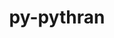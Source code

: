 ---
title: "py-pythran"
layout: cache
categories: [package, develop-2024-02-04]
meta: {"versions": ["0.12.2"], "compilers": ["apple-clang@=15.0.0", "gcc@=11.4.0", "gcc@=12.3.0", "gcc@=9.4.0", "oneapi@=2024.0.0"], "oss": ["ubuntu20.04", "ubuntu22.04", "ventura"], "platforms": ["darwin", "linux"], "targets": ["aarch64", "neoverse_v1", "neoverse_v2", "ppc64le", "x86_64_v3"], "stacks": ["e4s", "e4s-neoverse-v2", "e4s-neoverse_v1", "e4s-oneapi", "e4s-power", "ml-darwin-aarch64-mps", "ml-linux-x86_64-cpu", "ml-linux-x86_64-cuda", "ml-linux-x86_64-rocm", "root", "tutorial"], "num_specs": 28, "num_specs_by_stack": {"ml-darwin-aarch64-mps": 3, "root": 28, "e4s-neoverse_v1": 4, "e4s-power": 4, "e4s": 4, "e4s-neoverse-v2": 4, "ml-linux-x86_64-cpu": 4, "ml-linux-x86_64-rocm": 3, "ml-linux-x86_64-cuda": 4, "tutorial": 1, "e4s-oneapi": 4}}
spec_details: [{"hash": "qd6a6wwtzufstmoydmaty4wu2wdt6xwr", "compiler": "apple-clang@=15.0.0", "versions": ["0.12.2"], "os": "ventura", "platform": "darwin", "target": "aarch64", "variants": ["build_system=python_pip"], "stacks": ["ml-darwin-aarch64-mps", "root"], "size": "-", "tarball": "https://binaries.spack.io/releases/develop-2024-02-04/build_cache/darwin-ventura-aarch64/apple-clang-15.0.0/py-pythran-0.12.2/darwin-ventura-aarch64-apple-clang-15.0.0-py-pythran-0.12.2-qd6a6wwtzufstmoydmaty4wu2wdt6xwr.spack"}, {"hash": "tsrpw664yphadix4jkthq35ubnn5jimv", "compiler": "apple-clang@=15.0.0", "versions": ["0.12.2"], "os": "ventura", "platform": "darwin", "target": "aarch64", "variants": ["build_system=python_pip"], "stacks": ["ml-darwin-aarch64-mps", "root"], "size": "-", "tarball": "https://binaries.spack.io/releases/develop-2024-02-04/build_cache/darwin-ventura-aarch64/apple-clang-15.0.0/py-pythran-0.12.2/darwin-ventura-aarch64-apple-clang-15.0.0-py-pythran-0.12.2-tsrpw664yphadix4jkthq35ubnn5jimv.spack"}, {"hash": "j6xdaxki7qpumx6zo5htcu3tjto4z6be", "compiler": "apple-clang@=15.0.0", "versions": ["0.12.2"], "os": "ventura", "platform": "darwin", "target": "aarch64", "variants": ["build_system=python_pip"], "stacks": ["ml-darwin-aarch64-mps", "root"], "size": "-", "tarball": "https://binaries.spack.io/releases/develop-2024-02-04/build_cache/darwin-ventura-aarch64/apple-clang-15.0.0/py-pythran-0.12.2/darwin-ventura-aarch64-apple-clang-15.0.0-py-pythran-0.12.2-j6xdaxki7qpumx6zo5htcu3tjto4z6be.spack"}, {"hash": "fuqsq7ncj2vzar33z234d3dwbl25w2ww", "compiler": "gcc@=11.4.0", "versions": ["0.12.2"], "os": "ubuntu20.04", "platform": "linux", "target": "neoverse_v1", "variants": ["build_system=python_pip"], "stacks": ["root", "e4s-neoverse_v1"], "size": "-", "tarball": "https://binaries.spack.io/releases/develop-2024-02-04/build_cache/linux-ubuntu20.04-neoverse_v1/gcc-11.4.0/py-pythran-0.12.2/linux-ubuntu20.04-neoverse_v1-gcc-11.4.0-py-pythran-0.12.2-fuqsq7ncj2vzar33z234d3dwbl25w2ww.spack"}, {"hash": "2o2vdggnktjmkp6vogdty7kz2kf3cgae", "compiler": "gcc@=11.4.0", "versions": ["0.12.2"], "os": "ubuntu20.04", "platform": "linux", "target": "neoverse_v1", "variants": ["build_system=python_pip"], "stacks": ["root", "e4s-neoverse_v1"], "size": "-", "tarball": "https://binaries.spack.io/releases/develop-2024-02-04/build_cache/linux-ubuntu20.04-neoverse_v1/gcc-11.4.0/py-pythran-0.12.2/linux-ubuntu20.04-neoverse_v1-gcc-11.4.0-py-pythran-0.12.2-2o2vdggnktjmkp6vogdty7kz2kf3cgae.spack"}, {"hash": "su6ldgznaj2wxhnov4pqh7o26yika5tq", "compiler": "gcc@=11.4.0", "versions": ["0.12.2"], "os": "ubuntu20.04", "platform": "linux", "target": "neoverse_v1", "variants": ["build_system=python_pip"], "stacks": ["root", "e4s-neoverse_v1"], "size": "-", "tarball": "https://binaries.spack.io/releases/develop-2024-02-04/build_cache/linux-ubuntu20.04-neoverse_v1/gcc-11.4.0/py-pythran-0.12.2/linux-ubuntu20.04-neoverse_v1-gcc-11.4.0-py-pythran-0.12.2-su6ldgznaj2wxhnov4pqh7o26yika5tq.spack"}, {"hash": "d3ts6qyjstvouwdi7c4zcvedf2ruc77y", "compiler": "gcc@=11.4.0", "versions": ["0.12.2"], "os": "ubuntu20.04", "platform": "linux", "target": "neoverse_v1", "variants": ["build_system=python_pip"], "stacks": ["root", "e4s-neoverse_v1"], "size": "-", "tarball": "https://binaries.spack.io/releases/develop-2024-02-04/build_cache/linux-ubuntu20.04-neoverse_v1/gcc-11.4.0/py-pythran-0.12.2/linux-ubuntu20.04-neoverse_v1-gcc-11.4.0-py-pythran-0.12.2-d3ts6qyjstvouwdi7c4zcvedf2ruc77y.spack"}, {"hash": "4tyo33ozklqs6rmhh57yvlagab6u4asz", "compiler": "gcc@=9.4.0", "versions": ["0.12.2"], "os": "ubuntu20.04", "platform": "linux", "target": "ppc64le", "variants": ["build_system=python_pip"], "stacks": ["e4s-power", "root"], "size": "-", "tarball": "https://binaries.spack.io/releases/develop-2024-02-04/build_cache/linux-ubuntu20.04-ppc64le/gcc-9.4.0/py-pythran-0.12.2/linux-ubuntu20.04-ppc64le-gcc-9.4.0-py-pythran-0.12.2-4tyo33ozklqs6rmhh57yvlagab6u4asz.spack"}, {"hash": "idl77mipt4zmcacppvnk7lbnxivb2wts", "compiler": "gcc@=9.4.0", "versions": ["0.12.2"], "os": "ubuntu20.04", "platform": "linux", "target": "ppc64le", "variants": ["build_system=python_pip"], "stacks": ["e4s-power", "root"], "size": "-", "tarball": "https://binaries.spack.io/releases/develop-2024-02-04/build_cache/linux-ubuntu20.04-ppc64le/gcc-9.4.0/py-pythran-0.12.2/linux-ubuntu20.04-ppc64le-gcc-9.4.0-py-pythran-0.12.2-idl77mipt4zmcacppvnk7lbnxivb2wts.spack"}, {"hash": "sexp2zkp6rks6kowcktcmwzzdrw3bm2r", "compiler": "gcc@=9.4.0", "versions": ["0.12.2"], "os": "ubuntu20.04", "platform": "linux", "target": "ppc64le", "variants": ["build_system=python_pip"], "stacks": ["e4s-power", "root"], "size": "-", "tarball": "https://binaries.spack.io/releases/develop-2024-02-04/build_cache/linux-ubuntu20.04-ppc64le/gcc-9.4.0/py-pythran-0.12.2/linux-ubuntu20.04-ppc64le-gcc-9.4.0-py-pythran-0.12.2-sexp2zkp6rks6kowcktcmwzzdrw3bm2r.spack"}, {"hash": "v7xzwc3u2uxrsf567nrcs3fapvukj2cg", "compiler": "gcc@=9.4.0", "versions": ["0.12.2"], "os": "ubuntu20.04", "platform": "linux", "target": "ppc64le", "variants": ["build_system=python_pip"], "stacks": ["e4s-power", "root"], "size": "-", "tarball": "https://binaries.spack.io/releases/develop-2024-02-04/build_cache/linux-ubuntu20.04-ppc64le/gcc-9.4.0/py-pythran-0.12.2/linux-ubuntu20.04-ppc64le-gcc-9.4.0-py-pythran-0.12.2-v7xzwc3u2uxrsf567nrcs3fapvukj2cg.spack"}, {"hash": "jhudowizgdao4ktl4ywa56qumyydmnvl", "compiler": "gcc@=11.4.0", "versions": ["0.12.2"], "os": "ubuntu20.04", "platform": "linux", "target": "x86_64_v3", "variants": ["build_system=python_pip"], "stacks": ["e4s", "root"], "size": "-", "tarball": "https://binaries.spack.io/releases/develop-2024-02-04/build_cache/linux-ubuntu20.04-x86_64_v3/gcc-11.4.0/py-pythran-0.12.2/linux-ubuntu20.04-x86_64_v3-gcc-11.4.0-py-pythran-0.12.2-jhudowizgdao4ktl4ywa56qumyydmnvl.spack"}, {"hash": "vyqhurqx3bmez6wcenqs3rorkigsxeq4", "compiler": "gcc@=11.4.0", "versions": ["0.12.2"], "os": "ubuntu20.04", "platform": "linux", "target": "x86_64_v3", "variants": ["build_system=python_pip"], "stacks": ["e4s", "root"], "size": "-", "tarball": "https://binaries.spack.io/releases/develop-2024-02-04/build_cache/linux-ubuntu20.04-x86_64_v3/gcc-11.4.0/py-pythran-0.12.2/linux-ubuntu20.04-x86_64_v3-gcc-11.4.0-py-pythran-0.12.2-vyqhurqx3bmez6wcenqs3rorkigsxeq4.spack"}, {"hash": "4nfufqys4oqmhhwv76fdn7aniaofcnnx", "compiler": "gcc@=11.4.0", "versions": ["0.12.2"], "os": "ubuntu20.04", "platform": "linux", "target": "x86_64_v3", "variants": ["build_system=python_pip"], "stacks": ["e4s", "root"], "size": "-", "tarball": "https://binaries.spack.io/releases/develop-2024-02-04/build_cache/linux-ubuntu20.04-x86_64_v3/gcc-11.4.0/py-pythran-0.12.2/linux-ubuntu20.04-x86_64_v3-gcc-11.4.0-py-pythran-0.12.2-4nfufqys4oqmhhwv76fdn7aniaofcnnx.spack"}, {"hash": "dzq74otrfd3lwfx6swp57uhukgk7zr3g", "compiler": "gcc@=11.4.0", "versions": ["0.12.2"], "os": "ubuntu20.04", "platform": "linux", "target": "x86_64_v3", "variants": ["build_system=python_pip"], "stacks": ["e4s", "root"], "size": "-", "tarball": "https://binaries.spack.io/releases/develop-2024-02-04/build_cache/linux-ubuntu20.04-x86_64_v3/gcc-11.4.0/py-pythran-0.12.2/linux-ubuntu20.04-x86_64_v3-gcc-11.4.0-py-pythran-0.12.2-dzq74otrfd3lwfx6swp57uhukgk7zr3g.spack"}, {"hash": "4rzpqe5ywx7zcqf73otrb55gsotux27h", "compiler": "gcc@=11.4.0", "versions": ["0.12.2"], "os": "ubuntu22.04", "platform": "linux", "target": "neoverse_v2", "variants": ["build_system=python_pip"], "stacks": ["e4s-neoverse-v2", "root"], "size": "-", "tarball": "https://binaries.spack.io/releases/develop-2024-02-04/build_cache/linux-ubuntu22.04-neoverse_v2/gcc-11.4.0/py-pythran-0.12.2/linux-ubuntu22.04-neoverse_v2-gcc-11.4.0-py-pythran-0.12.2-4rzpqe5ywx7zcqf73otrb55gsotux27h.spack"}, {"hash": "db4allgm4vqmdyxycssd4jwrorzjkrqp", "compiler": "gcc@=11.4.0", "versions": ["0.12.2"], "os": "ubuntu22.04", "platform": "linux", "target": "neoverse_v2", "variants": ["build_system=python_pip"], "stacks": ["e4s-neoverse-v2", "root"], "size": "-", "tarball": "https://binaries.spack.io/releases/develop-2024-02-04/build_cache/linux-ubuntu22.04-neoverse_v2/gcc-11.4.0/py-pythran-0.12.2/linux-ubuntu22.04-neoverse_v2-gcc-11.4.0-py-pythran-0.12.2-db4allgm4vqmdyxycssd4jwrorzjkrqp.spack"}, {"hash": "7c6mm4z6ptf73g3qugvxtqvmswqemrq5", "compiler": "gcc@=11.4.0", "versions": ["0.12.2"], "os": "ubuntu22.04", "platform": "linux", "target": "neoverse_v2", "variants": ["build_system=python_pip"], "stacks": ["e4s-neoverse-v2", "root"], "size": "-", "tarball": "https://binaries.spack.io/releases/develop-2024-02-04/build_cache/linux-ubuntu22.04-neoverse_v2/gcc-11.4.0/py-pythran-0.12.2/linux-ubuntu22.04-neoverse_v2-gcc-11.4.0-py-pythran-0.12.2-7c6mm4z6ptf73g3qugvxtqvmswqemrq5.spack"}, {"hash": "j3y4ojqv6suktw5iq72g34bvdic7uy2m", "compiler": "gcc@=11.4.0", "versions": ["0.12.2"], "os": "ubuntu22.04", "platform": "linux", "target": "neoverse_v2", "variants": ["build_system=python_pip"], "stacks": ["e4s-neoverse-v2", "root"], "size": "-", "tarball": "https://binaries.spack.io/releases/develop-2024-02-04/build_cache/linux-ubuntu22.04-neoverse_v2/gcc-11.4.0/py-pythran-0.12.2/linux-ubuntu22.04-neoverse_v2-gcc-11.4.0-py-pythran-0.12.2-j3y4ojqv6suktw5iq72g34bvdic7uy2m.spack"}, {"hash": "qdlfbkvyualejaidl5lqjr3cfhwokkzp", "compiler": "gcc@=11.4.0", "versions": ["0.12.2"], "os": "ubuntu22.04", "platform": "linux", "target": "x86_64_v3", "variants": ["build_system=python_pip"], "stacks": ["ml-linux-x86_64-cpu", "ml-linux-x86_64-rocm", "root", "ml-linux-x86_64-cuda"], "size": "-", "tarball": "https://binaries.spack.io/releases/develop-2024-02-04/build_cache/linux-ubuntu22.04-x86_64_v3/gcc-11.4.0/py-pythran-0.12.2/linux-ubuntu22.04-x86_64_v3-gcc-11.4.0-py-pythran-0.12.2-qdlfbkvyualejaidl5lqjr3cfhwokkzp.spack"}, {"hash": "p4ebcnc7l3nz5rs4c6unspjfnigo5w47", "compiler": "gcc@=11.4.0", "versions": ["0.12.2"], "os": "ubuntu22.04", "platform": "linux", "target": "x86_64_v3", "variants": ["build_system=python_pip"], "stacks": ["ml-linux-x86_64-cpu", "root", "ml-linux-x86_64-cuda"], "size": "-", "tarball": "https://binaries.spack.io/releases/develop-2024-02-04/build_cache/linux-ubuntu22.04-x86_64_v3/gcc-11.4.0/py-pythran-0.12.2/linux-ubuntu22.04-x86_64_v3-gcc-11.4.0-py-pythran-0.12.2-p4ebcnc7l3nz5rs4c6unspjfnigo5w47.spack"}, {"hash": "g4ae36enx55jdqekjhxtcdg5savrqghc", "compiler": "gcc@=11.4.0", "versions": ["0.12.2"], "os": "ubuntu22.04", "platform": "linux", "target": "x86_64_v3", "variants": ["build_system=python_pip"], "stacks": ["ml-linux-x86_64-cpu", "ml-linux-x86_64-rocm", "root", "ml-linux-x86_64-cuda"], "size": "-", "tarball": "https://binaries.spack.io/releases/develop-2024-02-04/build_cache/linux-ubuntu22.04-x86_64_v3/gcc-11.4.0/py-pythran-0.12.2/linux-ubuntu22.04-x86_64_v3-gcc-11.4.0-py-pythran-0.12.2-g4ae36enx55jdqekjhxtcdg5savrqghc.spack"}, {"hash": "mbjasvstzqtb4mf7e4ozv6zrdiwyazdx", "compiler": "gcc@=11.4.0", "versions": ["0.12.2"], "os": "ubuntu22.04", "platform": "linux", "target": "x86_64_v3", "variants": ["build_system=python_pip"], "stacks": ["ml-linux-x86_64-cpu", "ml-linux-x86_64-rocm", "root", "ml-linux-x86_64-cuda"], "size": "-", "tarball": "https://binaries.spack.io/releases/develop-2024-02-04/build_cache/linux-ubuntu22.04-x86_64_v3/gcc-11.4.0/py-pythran-0.12.2/linux-ubuntu22.04-x86_64_v3-gcc-11.4.0-py-pythran-0.12.2-mbjasvstzqtb4mf7e4ozv6zrdiwyazdx.spack"}, {"hash": "ibbnunpa4jy25kzu7b67h2giyrqx2etw", "compiler": "gcc@=12.3.0", "versions": ["0.12.2"], "os": "ubuntu22.04", "platform": "linux", "target": "x86_64_v3", "variants": ["build_system=python_pip"], "stacks": ["tutorial", "root"], "size": "-", "tarball": "https://binaries.spack.io/releases/develop-2024-02-04/build_cache/linux-ubuntu22.04-x86_64_v3/gcc-12.3.0/py-pythran-0.12.2/linux-ubuntu22.04-x86_64_v3-gcc-12.3.0-py-pythran-0.12.2-ibbnunpa4jy25kzu7b67h2giyrqx2etw.spack"}, {"hash": "sesg6aer7qatv5mjpxrdfsdh2roxbdcb", "compiler": "oneapi@=2024.0.0", "versions": ["0.12.2"], "os": "ubuntu22.04", "platform": "linux", "target": "x86_64_v3", "variants": ["build_system=python_pip"], "stacks": ["e4s-oneapi", "root"], "size": "-", "tarball": "https://binaries.spack.io/releases/develop-2024-02-04/build_cache/linux-ubuntu22.04-x86_64_v3/oneapi-2024.0.0/py-pythran-0.12.2/linux-ubuntu22.04-x86_64_v3-oneapi-2024.0.0-py-pythran-0.12.2-sesg6aer7qatv5mjpxrdfsdh2roxbdcb.spack"}, {"hash": "kroqy6w6m3bryta7qo7ltrpzvzkfj3ry", "compiler": "oneapi@=2024.0.0", "versions": ["0.12.2"], "os": "ubuntu22.04", "platform": "linux", "target": "x86_64_v3", "variants": ["build_system=python_pip"], "stacks": ["e4s-oneapi", "root"], "size": "-", "tarball": "https://binaries.spack.io/releases/develop-2024-02-04/build_cache/linux-ubuntu22.04-x86_64_v3/oneapi-2024.0.0/py-pythran-0.12.2/linux-ubuntu22.04-x86_64_v3-oneapi-2024.0.0-py-pythran-0.12.2-kroqy6w6m3bryta7qo7ltrpzvzkfj3ry.spack"}, {"hash": "iotom3aw6d4nlwgl4awcnusoclwjopda", "compiler": "oneapi@=2024.0.0", "versions": ["0.12.2"], "os": "ubuntu22.04", "platform": "linux", "target": "x86_64_v3", "variants": ["build_system=python_pip"], "stacks": ["e4s-oneapi", "root"], "size": "-", "tarball": "https://binaries.spack.io/releases/develop-2024-02-04/build_cache/linux-ubuntu22.04-x86_64_v3/oneapi-2024.0.0/py-pythran-0.12.2/linux-ubuntu22.04-x86_64_v3-oneapi-2024.0.0-py-pythran-0.12.2-iotom3aw6d4nlwgl4awcnusoclwjopda.spack"}, {"hash": "ohbbcpelargatkflxew4syyncue3qhim", "compiler": "oneapi@=2024.0.0", "versions": ["0.12.2"], "os": "ubuntu22.04", "platform": "linux", "target": "x86_64_v3", "variants": ["build_system=python_pip"], "stacks": ["e4s-oneapi", "root"], "size": "-", "tarball": "https://binaries.spack.io/releases/develop-2024-02-04/build_cache/linux-ubuntu22.04-x86_64_v3/oneapi-2024.0.0/py-pythran-0.12.2/linux-ubuntu22.04-x86_64_v3-oneapi-2024.0.0-py-pythran-0.12.2-ohbbcpelargatkflxew4syyncue3qhim.spack"}]
---